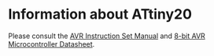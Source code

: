 # Information about ATtiny20

Please consult the
[AVR Instruction Set Manual](http://ww1.microchip.com/downloads/en/devicedoc/atmel-0856-avr-instruction-set-manual.pdf)
and
[8-bit AVR Microcontroller Datasheet](http://ww1.microchip.com/downloads/en/DeviceDoc/Atmel-8235-8-bit-AVR-Microcontroller-ATtiny20_Datasheet.pdf).
